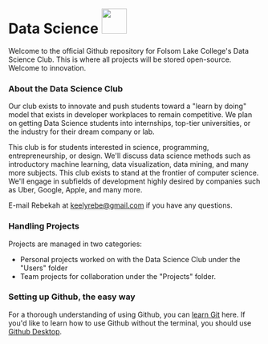# Data Science <img src="http://i.imgur.com/pQWh0gz.png" height="50">

Welcome to the official Github repository for Folsom Lake College's Data Science Club. This is where all projects will be stored open-source. Welcome to innovation.

### About the Data Science Club
Our club exists to innovate and push students toward a "learn by doing" model that exists in developer workplaces to remain competitive. We plan on getting Data Science students into internships, top-tier universities, or the industry for their dream company or lab.

This club is for students interested in science, programming, entrepreneurship, or design. We'll discuss data science methods such as introductory machine learning, data visualization, data mining, and many more subjects. This club exists to stand at the frontier of computer science. We'll engage in subfields of development highly desired by companies such as Uber, Google, Apple, and many more.

E-mail Rebekah at keelyrebe@gmail.com if you have any questions.

### Handling Projects
Projects are  managed in two categories:
  - Personal projects worked on with the Data Science Club under the "Users" folder
  - Team projects for collaboration under the "Projects" folder.

### Setting up Github, the easy way
For a thorough understanding of using Github, you can [learn Git](http://product.hubspot.com/blog/git-and-github-tutorial-for-beginners) here. If you'd like to learn how to use Github without the terminal, you should use [Github Desktop](https://desktop.github.com/).
